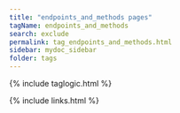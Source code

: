 ```yaml
---
title: "endpoints_and_methods pages"
tagName: endpoints_and_methods
search: exclude
permalink: tag_endpoints_and_methods.html
sidebar: mydoc_sidebar
folder: tags
---
```

{% include taglogic.html %}

{% include links.html %}
